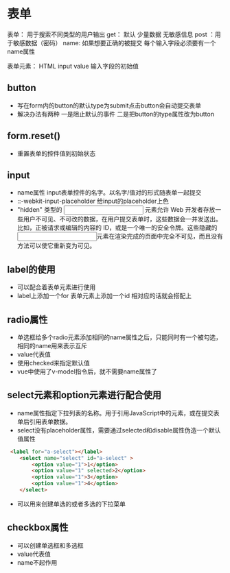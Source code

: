 # 表单

表单： 用于搜索不同类型的用户输出
    get： 默认 少量数据 无敏感信息
    post ：用于敏感数据（密码）
    name: 如果想要正确的被提交 每个输入字段必须要有一个name属性

表单元素：
    HTML input value 输入字段的初始值

## button

* 写在form内的button的默认type为submit点击button会自动提交表单
* 解决办法有两种 一是阻止默认的事件  二是把button的type属性改为button

## form.reset()

* 重置表单的控件值到初始状态

## input

* name属性 input表单控件的名字。以名字/值对的形式随表单一起提交
* ::-webkit-input-placeholder 给input的placeholder上色
* "hidden" 类型的 <input> 元素允许 Web 开发者存放一些用户不可见、不可改的数据，在用户提交表单时，这些数据会一并发送出。比如，正被请求或编辑的内容的 ID，或是一个唯一的安全令牌。这些隐藏的 <input>元素在渲染完成的页面中完全不可见，而且没有方法可以使它重新变为可见。

## label的使用

* 可以配合着表单元素进行使用
* label上添加一个for  表单元素上添加一个id 相对应的话就会搭配上

## radio属性

* 单选框给多个radio元素添加相同的name属性之后，只能同时有一个被勾选，相同的name用来表示互斥
* value代表值
* 使用checked来指定默认值
* vue中使用了v-model指令后，就不需要name属性了

## select元素和option元素进行配合使用

* name属性指定下拉列表的名称。用于引用JavaScript中的元素，或在提交表单后引用表单数据。
* select没有placeholder属性，需要通过selected和disable属性伪造一个默认值属性

```html
 <label for="a-select"></label>
    <select name="select" id="a-select" >
        <option value="1">1</option>
        <option value="1" selected>2</option>
        <option value="1">3</option>
        <option value="1">4</option>
    </select>
```

* 可以用来创建单选的或者多选的下拉菜单

## checkbox属性

* 可以创建单选框和多选框
* value代表值
* name不起作用
